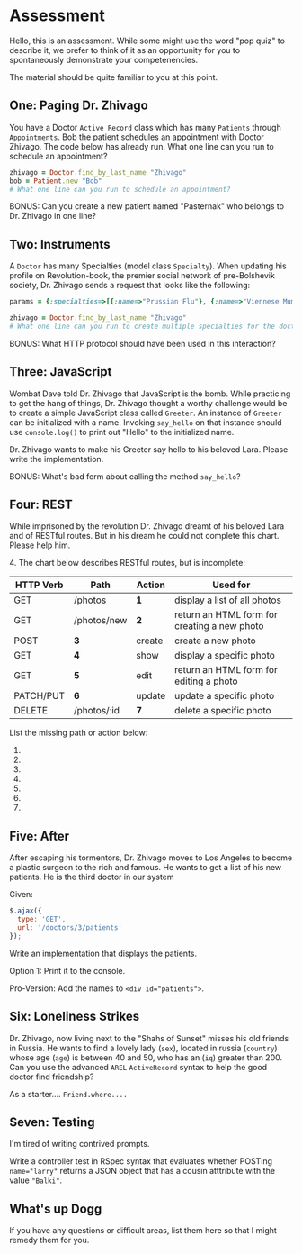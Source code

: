 # Assessment

Hello, this is an assessment.  While some might use the word "pop quiz" to
describe it, we prefer to think of it as an opportunity for you to
spontaneously demonstrate your competenencies.

The material should be quite familiar to you at this point.

## One:  Paging Dr. Zhivago

You have a Doctor `Active Record` class which has many `Patients` through
`Appointments`. Bob the patient schedules an appointment with Doctor Zhivago.
The code below has already run. What one line can you run to schedule an
appointment?

```ruby
zhivago = Doctor.find_by_last_name "Zhivago"
bob = Patient.new "Bob"
# What one line can you run to schedule an appointment?
```

BONUS:  Can you create a new patient named "Pasternak" who belongs to Dr.
Zhivago in one line?

## Two:  Instruments

A `Doctor` has many Specialties (model class `Specialty`).  When updating his
profile on Revolution-book, the premier social network of pre-Bolshevik
society, Dr.  Zhivago sends a request that looks like the following:

```ruby
params = {:specialties=>[{:name=>"Prussian Flu"}, {:name=>"Viennese Mumps"}]}
```

```ruby
zhivago = Doctor.find_by_last_name "Zhivago"
# What one line can you run to create multiple specialties for the doctor?
```

BONUS:  What HTTP protocol should have been used in this interaction?

## Three:  JavaScript

Wombat Dave told Dr. Zhivago that JavaScript is the bomb.  While practicing to
get the hang of things, Dr. Zhivago thought a worthy challenge would be to
create a simple JavaScript class called `Greeter`.  An instance of `Greeter`
can be initialized with a name.  Invoking `say_hello` on that instance should
use `console.log()` to print out "Hello" to the initialized name.

Dr. Zhivago wants to make his Greeter say hello to his beloved Lara.  Please
write the implementation.

BONUS:  What's bad form about calling the method `say_hello`?

## Four:  REST

While imprisoned by the revolution Dr. Zhivago dreamt of his beloved Lara and
of RESTful routes.  But in his dream he could not complete this chart.  Please
help him.

4\.
The chart below describes RESTful routes, but is incomplete:

HTTP Verb | Path              | Action  | Used for
--------- | ----------------- | ------- | --------
GET       | /photos           | **1**   | display a list of all photos
GET       | /photos/new       | **2**   | return an HTML form for creating a new photo
POST      | **3**             | create  | create a new photo
GET       | **4**             | show    | display a specific photo
GET       | **5**             | edit    | return an HTML form for editing a photo
PATCH/PUT | **6**             | update  | update a specific photo
DELETE    | /photos/:id       | **7**   | delete a specific photo

List the missing path or action below:

1.  
2.  
3.  
4.  
5.  
6.  
7.  

## Five:  After

After escaping his tormentors, Dr. Zhivago moves to Los Angeles to become a
plastic surgeon to the rich and famous.  He wants to get a list of his new
patients.  He is the third doctor in our system

Given:

```javascript
$.ajax({
  type: 'GET',
  url: '/doctors/3/patients'
});
```

Write an implementation that displays the patients.

Option 1:  Print it to the console.

Pro-Version:  Add the names to  `<div id="patients">`.

## Six:  Loneliness Strikes

Dr. Zhivago, now living next to the "Shahs of Sunset" misses his old friends in
Russia.  He wants to find a lovely lady (`sex`), located in russia (`country`)
whose age (`age`) is between 40 and 50, who has an (`iq`) greater than 200.  Can
you use the advanced `AREL` `ActiveRecord` syntax to help the good doctor find
friendship?

As a starter.... `Friend.where....`

## Seven:  Testing

I'm tired of writing contrived prompts.

Write a controller test in RSpec syntax that evaluates whether POSTing
`name="larry"` returns a JSON object that has a cousin atttribute with the
value `"Balki"`.

## What's up Dogg

If you have any questions or difficult areas, list them here so that I might
remedy them for you.


